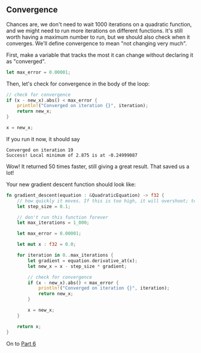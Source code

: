 
## Convergence
Chances are, we don't need to wait 1000 iterations on a quadratic function, and we might need to run more iterations on different functions.
It's still worth having a maximum number to run, but we should also check when it converges.
We'll define convergence to mean "not changing very much".

First, make a variable that tracks the most it can change without declaring it as "converged".
```rust
let max_error = 0.00001;
```

Then, let's check for convergence in the body of the loop:
```rust
// check for convergence
if (x - new_x).abs() < max_error {
    println!("Converged on iteration {}", iteration);
    return new_x;
}

x = new_x;
```

If you run it now, it should say
```text
Converged on iteration 19
Success! Local minimum of 2.875 is at -0.24999087
```

Wow!
It returned 50 times faster, still giving a great result.
That saved us a lot!

Your new gradient descent function should look like:
```rust
fn gradient_descent(equation : &QuadraticEquation) -> f32 {
    // how quickly it moves. If this is too high, it will overshoot; too low, and it will be slow
    let step_size = 0.1;

    // don't run this function forever
    let max_iterations = 1_000;

    let max_error = 0.00001;

    let mut x : f32 = 0.0;

    for iteration in 0..max_iterations {
        let gradient = equation.derivative_at(x);
        let new_x = x - step_size * gradient;

        // check for convergence
        if (x - new_x).abs() < max_error {
            println!("Converged on iteration {}", iteration);
            return new_x;
        }

        x = new_x;
    }

    return x;
}
```

On to [Part 6](rust-06.md)